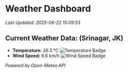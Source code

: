
# Weather Dashboard

_Last Updated: 2025-06-22 15:09:53_

## Current Weather Data: (Srinagar, JK)
- **Temperature:** 26.3 °C ![Temperature Badge](https://img.shields.io/badge/Temperature-Medium%20Temp-green)
- **Wind Speed:** 6.6 km/h ![Wind Speed Badge](https://img.shields.io/badge/Wind%20Speed-Light%20Wind-blue)

*Powered by Open-Meteo API*
